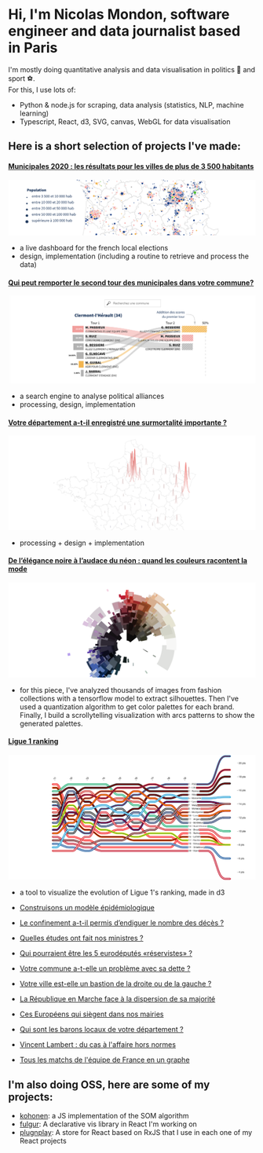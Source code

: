 # Hi, I'm Nicolas Mondon, software engineer and data journalist based in Paris

I'm mostly doing quantitative analysis and data visualisation in politics 👸 and sport ⚽️.  
For this, I use lots of:

- Python & node.js for scraping, data analysis (statistics, NLP, machine learning)
- Typescript, React, d3, SVG, canvas, WebGL for data visualisation

## Here is a short selection of projects I've made:

#### [Municipales 2020 : les résultats pour les villes de plus de 3 500 habitants](https://www.lefigaro.fr/fig-data/municipales-2020-live-t2/)

![](./images/1.png)

- a live dashboard for the french local elections
- design, implementation (including a routine to retrieve and process the data)

#### [Qui peut remporter le second tour des municipales dans votre commune?](https://www.lefigaro.fr/fig-data/municipales-2020-fusions/)

![](./images/2.png)

- a search engine to analyse political alliances
- processing, design, implementation

#### [Votre département a-t-il enregistré une surmortalité importante ?](https://www.lefigaro.fr/fig-data/coronavirus-surmortalite/)

![](./images/3.png)

- processing + design + implementation

#### [De l’élégance noire à l’audace du néon : quand les couleurs racontent la mode](https://www.lefigaro.fr/fig-data/couleur-defiles/)

![](./images/mode.png)

- for this piece, I've analyzed thousands of images from fashion collections with a tensorflow model to extract silhouettes. Then I've used a quantization algorithm to get color palettes for each brand. Finally, I build a scrollytelling visualization with arcs patterns to show the generated palettes.

#### [Ligue 1 ranking](https://serac.io/2020-evolution-ranking)

![](./images/ranking.png)

- a tool to visualize the evolution of Ligue 1's ranking, made in d3

* [Construisons un modèle épidémiologique](https://www.lefigaro.fr/fig-data/modele-compartimental/)
* [Le confinement a-t-il permis d’endiguer le nombre des décès ?](https://www.lefigaro.fr/fig-data/bilan-confinement/)
* [Quelles études ont fait nos ministres ?](https://www.lefigaro.fr/fig-data/etudes-gouvernement/)
* [Qui pourraient être les 5 eurodéputés «réservistes» ?](https://www.lefigaro.fr/fig-data/eurodeputes-reservistes/)
* [Votre commune a-t-elle un problème avec sa dette ?](https://www.lefigaro.fr/fig-data/dette-commune/)
* [Votre ville est-elle un bastion de la droite ou de la gauche ?](https://www.lefigaro.fr/fig-data/bastions/)
* [La République en Marche face à la dispersion de sa majorité](https://www.lefigaro.fr/fig-data/lrem-dispersion/)
* [Ces Européens qui siègent dans nos mairies](https://www.lefigaro.fr/fig-data/europeens-elus-en-france/)
* [Qui sont les barons locaux de votre département ?](https://www.lefigaro.fr/fig-data/longevite-maires/)

* [Vincent Lambert : du cas à l'affaire hors normes](https://www.lefigaro.fr/fig-data/vincent-lambert/)
* [Tous les matchs de l'équipe de France en un graphe](https://serac.io/matchs-edf/)

## I'm also doing OSS, here are some of my projects:

- [kohonen](https://github.com/seracio/kohonen): a JS implementation of the SOM algorithm
- [fulgur](https://github.com/seracio/fulgur): A declarative vis library in React I'm working on
- [plugnplay](https://github.com/seracio/plugnplay): A store for React based on RxJS that I use in each one of my React projects
